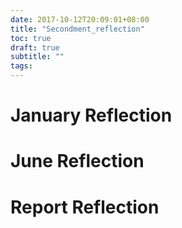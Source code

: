 ```yaml
---
date: 2017-10-12T20:09:01+08:00
title: "Secondment_reflection"
toc: true
draft: true
subtitle: ""
tags:
---
```



# January Reflection

# June Reflection

# Report Reflection
<!-- reference links -->

